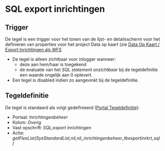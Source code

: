 # SQL export inrichtingen

## Trigger

De tegel is een trigger voor het tonen van de lijst- en detailsscherm voor het definieren van properties voor het project Data op kaart (zie [Data Op Kaart / Export Inrichtingen als WFS](../../../../instellen_inrichten/data_op_kaart.md)

- De tegel is alleen zichtbaar voor inlogger wanneer:
  - deze aan hem/haar is toegekend
  - de evaluatie van het _SQL statement onzichtbaar_ bij de tegeldefinitie een waarde ongelijk aan 0 oplevert.
- Een tegel is disabled indien zo aangevinkt bij de tegeldefinitie.

## Tegeldefinitie

De tegel is standaard als volgt gedefinieerd ([Portal Tegeldefinitie](../../../../instellen_inrichten/portaldefinitie/portal_tegel.md)):

- Portaal: _Inrichtingenbeheer_
- Kolom: _Overig_
- Vast opschrift: _SQL;export inrichtingen_
- Actie: _getFlexList(SysStandardList,nil,nil,,inrichtingenbeheer_tbexportinrkrt_sql)_
